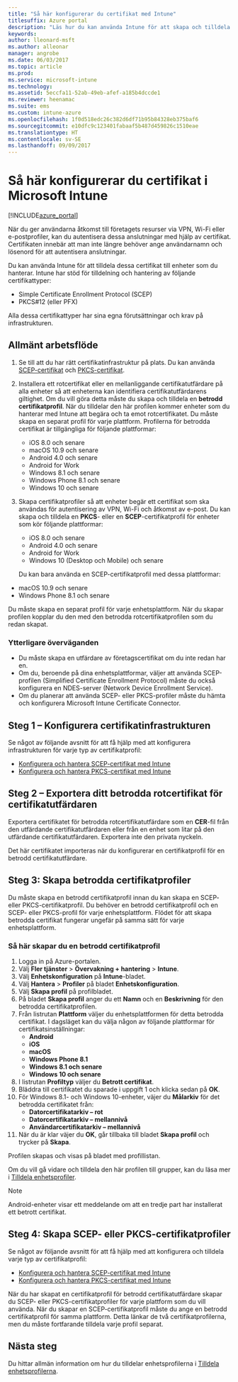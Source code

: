 ```yaml
---
title: "Så här konfigurerar du certifikat med Intune"
titlesuffix: Azure portal
description: "Läs hur du kan använda Intune för att skapa och tilldela certifikat som hjälper dig att skydda Wi-Fi, VPN och andra anslutningar.”"
keywords: 
author: lleonard-msft
ms.author: alleonar
manager: angrobe
ms.date: 06/03/2017
ms.topic: article
ms.prod: 
ms.service: microsoft-intune
ms.technology: 
ms.assetid: 5eccfa11-52ab-49eb-afef-a185b4dccde1
ms.reviewer: heenamac
ms.suite: ems
ms.custom: intune-azure
ms.openlocfilehash: 1f0d518edc26c382d6df71b95b84328eb375baf6
ms.sourcegitcommit: e10dfc9c123401fabaaf5b487d459826c1510eae
ms.translationtype: HT
ms.contentlocale: sv-SE
ms.lasthandoff: 09/09/2017
---
```

# <a name="how-to-configure-certificates-in-microsoft-intune"></a>Så här konfigurerar du certifikat i Microsoft Intune

[!INCLUDE[azure_portal](./includes/azure_portal.md)]

När du ger användarna åtkomst till företagets resurser via VPN, Wi-Fi eller e-postprofiler, kan du autentisera dessa anslutningar med hjälp av certifikat. Certifikaten innebär att man inte längre behöver ange användarnamn och lösenord för att autentisera anslutningar.

Du kan använda Intune för att tilldela dessa certifikat till enheter som du hanterar. Intune har stöd för tilldelning och hantering av följande certifikattyper:

- Simple Certificate Enrollment Protocol (SCEP)
- PKCS#12 (eller PFX)

Alla dessa certifikattyper har sina egna förutsättningar och krav på infrastrukturen.

## <a name="general-workflow"></a>Allmänt arbetsflöde

1. Se till att du har rätt certifikatinfrastruktur på plats. Du kan använda [SCEP-certifikat](certificates-scep-configure.md) och [PKCS-certifikat](certficates-pfx-configure.md).
2. Installera ett rotcertifikat eller en mellanliggande certifikatutfärdare på alla enheter så att enheterna kan identifiera certifikatutfärdarens giltighet. Om du vill göra detta måste du skapa och tilldela en **betrodd certifikatprofil**. När du tilldelar den här profilen kommer enheter som du hanterar med Intune att begära och ta emot rotcertifikatet. Du måste skapa en separat profil för varje plattform. Profilerna för betrodda certifikat är tillgängliga för följande plattformar:
    - iOS 8.0 och senare
    - macOS 10.9 och senare
    - Android 4.0 och senare
    - Android for Work
    - Windows 8.1 och senare
    - Windows Phone 8.1 och senare
    - Windows 10 och senare
3. Skapa certifikatprofiler så att enheter begär ett certifikat som ska användas för autentisering av VPN, Wi-Fi och åtkomst av e-post. Du kan skapa och tilldela en **PKCS**- eller en **SCEP**-certifikatprofil för enheter som kör följande plattformar:
    - iOS 8.0 och senare
    - Android 4.0 och senare
    - Android for Work
    - Windows 10 (Desktop och Mobile) och senare

    Du kan bara använda en SCEP-certifikatprofil med dessa plattformar:

-   macOS 10.9 och senare
-   Windows Phone 8.1 och senare

Du måste skapa en separat profil för varje enhetsplattform. När du skapar profilen kopplar du den med den betrodda rotcertifikatprofilen som du redan skapat.

### <a name="further-considerations"></a>Ytterligare överväganden

- Du måste skapa en utfärdare av företagscertifikat om du inte redan har en.
- Om du, beroende på dina enhetsplattformar, väljer att använda SCEP-profilen (Simplified Certificate Enrollment Protocol) måste du också konfigurera en NDES-server (Network Device Enrollment Service).
- Om du planerar att använda SCEP- eller PKCS-profiler måste du hämta och konfigurera Microsoft Intune Certificate Connector.


## <a name="step-1--configure-your-certificate-infrastructure"></a>Steg 1 – Konfigurera certifikatinfrastrukturen

Se något av följande avsnitt för att få hjälp med att konfigurera infrastrukturen för varje typ av certifikatprofil:

- [Konfigurera och hantera SCEP-certifikat med Intune](certificates-scep-configure.md)
- [Konfigurera och hantera PKCS-certifikat med Intune](certficates-pfx-configure.md)


## <a name="step-2---export-your-trusted-root-ca-certificate"></a>Steg 2 – Exportera ditt betrodda rotcertifikat för certifikatutfärdaren

Exportera certifikatet för betrodda rotcertifikatutfärdare som en **CER**-fil från den utfärdande certifikatutfärdaren eller från en enhet som litar på den utfärdande certifikatutfärdaren. Exportera inte den privata nyckeln.

Det här certifikatet importeras när du konfigurerar en certifikatprofil för en betrodd certifikatutfärdare.

## <a name="step-3-create-trusted-certificate-profiles"></a>Steg 3: Skapa betrodda certifikatprofiler
Du måste skapa en betrodd certifikatprofil innan du kan skapa en SCEP- eller PKCS-certifikatprofil. Du behöver en betrodd certifikatprofil och en SCEP- eller PKCS-profil för varje enhetsplattform. Flödet för att skapa betrodda certifikat fungerar ungefär på samma sätt för varje enhetsplattform.

### <a name="to-create-a-trusted-certificate-profile"></a>Så här skapar du en betrodd certifikatprofil

1. Logga in på Azure-portalen.
2. Välj **Fler tjänster** > **Övervakning + hantering** > **Intune**.
3. Välj **Enhetskonfiguration** på **Intune**-bladet.
2. Välj **Hantera** > **Profiler** på bladet **Enhetskonfiguration**.
3. Välj **Skapa profil** på profilbladet.
4. På bladet **Skapa profil** anger du ett **Namn** och en **Beskrivning** för den betrodda certifikatprofilen.
5. Från listrutan **Plattform** väljer du enhetsplattformen för detta betrodda certifikat. I dagsläget kan du välja någon av följande plattformar för certifikatsinställningar:
    - **Android**
    - **iOS**
    - **macOS**
    - **Windows Phone 8.1**
    - **Windows 8.1 och senare**
    - **Windows 10 och senare**
6. I listrutan **Profiltyp** väljer du **Betrott certifikat**.
7. Bläddra till certifikatet du sparade i uppgift 1 och klicka sedan på **OK**.
8. För Windows 8.1- och Windows 10-enheter, väjer du **Målarkiv** för det betrodda certifikatet från:
    - **Datorcertifikatarkiv – rot**
    - **Datorcertifikatarkiv – mellannivå**
    - **Användarcertifikatarkiv – mellannivå**
8. När du är klar väjer du **OK**, går tillbaka till bladet **Skapa profil** och trycker på **Skapa**.

Profilen skapas och visas på bladet med profillistan.

Om du vill gå vidare och tilldela den här profilen till grupper, kan du läsa mer i [Tilldela enhetsprofiler](device-profile-assign.md).


> [!Note]
> Android-enheter visar ett meddelande om att en tredje part har installerat ett betrott certifikat.

## <a name="step-4-create-scep-or-pkcs-certificate-profiles"></a>Steg 4: Skapa SCEP- eller PKCS-certifikatprofiler

Se något av följande avsnitt för att få hjälp med att konfigurera och tilldela varje typ av certifikatprofil:

- [Konfigurera och hantera SCEP-certifikat med Intune](certificates-scep-configure.md)
- [Konfigurera och hantera PKCS-certifikat med Intune](certficates-pfx-configure.md)

När du har skapat en certifikatprofil för betrodd certifikatutfärdare skapar du SCEP- eller PKCS-certifikatprofiler för varje plattform som du vill använda. När du skapar en SCEP-certifikatprofil måste du ange en betrodd certifikatprofil för samma plattform. Detta länkar de två certifikatprofilerna, men du måste fortfarande tilldela varje profil separat.


## <a name="next-steps"></a>Nästa steg
Du hittar allmän information om hur du tilldelar enhetsprofilerna i [Tilldela enhetsprofilerna](device-profile-assign.md).
